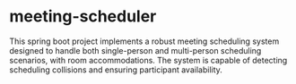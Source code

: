 # meeting-scheduler
This spring boot project implements a robust meeting scheduling system designed to handle both single-person and multi-person scheduling scenarios, with room accommodations. The system is capable of detecting scheduling collisions and ensuring participant availability.
